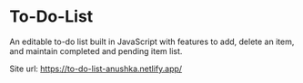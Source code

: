 # To-Do-List
 An editable to-do list built in JavaScript with features to add, delete an item, and maintain completed and pending item list.

Site url: https://to-do-list-anushka.netlify.app/
